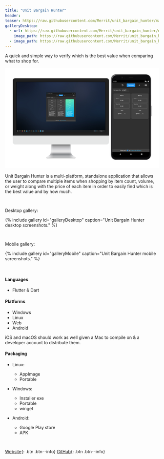 ```yaml
---
title: "Unit Bargain Hunter"
header:
teaser: https://raw.githubusercontent.com/Merrit/unit_bargain_hunter/main/assets/images/screenshots/screenshot-showcase-desktop-and-mobile.png
galleryDesktop:
  - url: https://raw.githubusercontent.com/Merrit/unit_bargain_hunter/main/assets/images/screenshots/screenshot-desktop-initial.png
    image_path: https://raw.githubusercontent.com/Merrit/unit_bargain_hunter/main/assets/images/screenshots/screenshot-desktop-initial.png
  - image_path: https://raw.githubusercontent.com/Merrit/unit_bargain_hunter/main/assets/images/screenshots/screenshot-desktop-compared.png
---
```


A quick and simple way to verify which is the best value when comparing what to
shop for.

![Showcase](https://raw.githubusercontent.com/Merrit/unit_bargain_hunter/main/assets/images/screenshots/screenshot-showcase-desktop-and-mobile.png)


Unit Bargain Hunter is a multi-platform, standalone application that allows the
user to compare multiple items when shopping by item count, volume, or weight
along with the price of each item in order to easily find which is the best
value and by how much.


<br>


Desktop gallery:


{% include gallery id="galleryDesktop" caption="Unit Bargain Hunter desktop screenshots." %}


<br>


Mobile gallery:


{% include gallery id="galleryMobile" caption="Unit Bargain Hunter mobile
screenshots." %}

<br>

#### Languages

- Flutter & Dart


#### Platforms

- Windows
- Linux
- Web
- Android
  
iOS and macOS should work as well given a Mac to compile
on & a developer account to distribute them.


#### Packaging

- Linux:
  - AppImage
  - Portable

- Windows:
  - Installer exe
  - Portable
  - winget

- Android:
  - Google Play store
  - APK


<br>


[Website](https://merritt.codes/bargain.html){: .btn .btn--info}
[GitHub](https://github.com/Merrit/unit_bargain_hunter){: .btn .btn--info}
